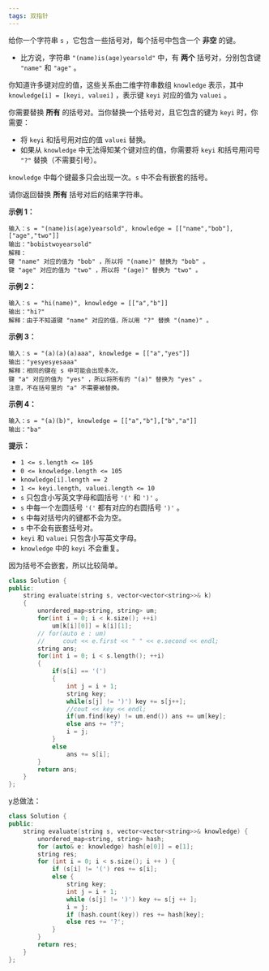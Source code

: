 ```yaml
---
tags: 双指针
---
```






给你一个字符串 `s` ，它包含一些括号对，每个括号中包含一个 **非空** 的键。

- 比方说，字符串 `"(name)is(age)yearsold"` 中，有 **两个** 括号对，分别包含键 `"name"` 和 `"age"` 。

你知道许多键对应的值，这些关系由二维字符串数组 `knowledge` 表示，其中 `knowledge[i] = [keyi, valuei]` ，表示键 `keyi` 对应的值为 `valuei` 。

你需要替换 **所有** 的括号对。当你替换一个括号对，且它包含的键为 `keyi` 时，你需要：

- 将 `keyi` 和括号用对应的值 `valuei` 替换。
- 如果从 `knowledge` 中无法得知某个键对应的值，你需要将 `keyi` 和括号用问号 `"?"` 替换（不需要引号）。

`knowledge` 中每个键最多只会出现一次。`s` 中不会有嵌套的括号。

请你返回替换 **所有** 括号对后的结果字符串。

 

**示例 1：**

```
输入：s = "(name)is(age)yearsold", knowledge = [["name","bob"],["age","two"]]
输出："bobistwoyearsold"
解释：
键 "name" 对应的值为 "bob" ，所以将 "(name)" 替换为 "bob" 。
键 "age" 对应的值为 "two" ，所以将 "(age)" 替换为 "two" 。
```

**示例 2：**

```
输入：s = "hi(name)", knowledge = [["a","b"]]
输出："hi?"
解释：由于不知道键 "name" 对应的值，所以用 "?" 替换 "(name)" 。
```

**示例 3：**

```
输入：s = "(a)(a)(a)aaa", knowledge = [["a","yes"]]
输出："yesyesyesaaa"
解释：相同的键在 s 中可能会出现多次。
键 "a" 对应的值为 "yes" ，所以将所有的 "(a)" 替换为 "yes" 。
注意，不在括号里的 "a" 不需要被替换。
```

**示例 4：**

```
输入：s = "(a)(b)", knowledge = [["a","b"],["b","a"]]
输出："ba"
```

 

**提示：**

- `1 <= s.length <= 105`
- `0 <= knowledge.length <= 105`
- `knowledge[i].length == 2`
- `1 <= keyi.length, valuei.length <= 10`
- `s` 只包含小写英文字母和圆括号 `'('` 和 `')'` 。
- `s` 中每一个左圆括号 `'('` 都有对应的右圆括号 `')'` 。
- `s` 中每对括号内的键都不会为空。
- `s` 中不会有嵌套括号对。
- `keyi` 和 `valuei` 只包含小写英文字母。
- `knowledge` 中的 `keyi` 不会重复。



因为括号不会嵌套，所以比较简单。

```cpp
class Solution {
public:
    string evaluate(string s, vector<vector<string>>& k) 
    {
        unordered_map<string, string> um;
        for(int i = 0; i < k.size(); ++i)
            um[k[i][0]] = k[i][1];
        // for(auto e : um)
        //     cout << e.first << " " << e.second << endl;
        string ans;
        for(int i = 0; i < s.length(); ++i)
        {
            if(s[i] == '(')
            {
                int j = i + 1;
                string key;
                while(s[j] != ')') key += s[j++];
                //cout << key << endl;
                if(um.find(key) != um.end()) ans += um[key];
                else ans += "?";
                i = j;
            }
            else 
                ans += s[i];
        }
        return ans;
    }
};
```



y总做法：

```cpp
class Solution {
public:
    string evaluate(string s, vector<vector<string>>& knowledge) {
        unordered_map<string, string> hash;
        for (auto& e: knowledge) hash[e[0]] = e[1];
        string res;
        for (int i = 0; i < s.size(); i ++ ) {
            if (s[i] != '(') res += s[i];
            else {
                string key;
                int j = i + 1;
                while (s[j] != ')') key += s[j ++ ];
                i = j;
                if (hash.count(key)) res += hash[key];
                else res += '?';
            }
        }
        return res;
    }
};
```


